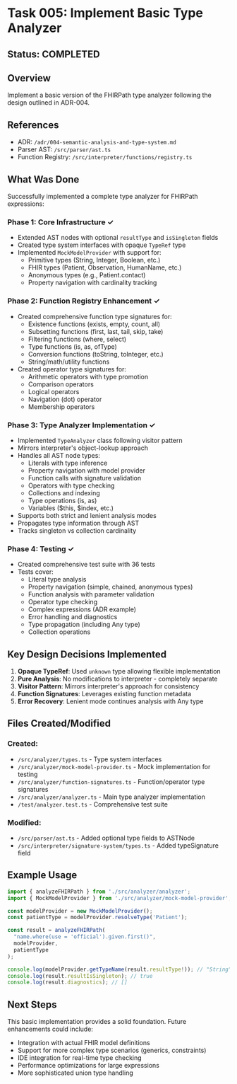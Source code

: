# Task 005: Implement Basic Type Analyzer

## Status: COMPLETED

## Overview
Implement a basic version of the FHIRPath type analyzer following the design outlined in ADR-004.

## References
- ADR: `/adr/004-semantic-analysis-and-type-system.md`
- Parser AST: `/src/parser/ast.ts`
- Function Registry: `/src/interpreter/functions/registry.ts`

## What Was Done

Successfully implemented a complete type analyzer for FHIRPath expressions:

### Phase 1: Core Infrastructure ✓
- Extended AST nodes with optional `resultType` and `isSingleton` fields
- Created type system interfaces with opaque `TypeRef` type
- Implemented `MockModelProvider` with support for:
  - Primitive types (String, Integer, Boolean, etc.)
  - FHIR types (Patient, Observation, HumanName, etc.)
  - Anonymous types (e.g., Patient.contact)
  - Property navigation with cardinality tracking

### Phase 2: Function Registry Enhancement ✓
- Created comprehensive function type signatures for:
  - Existence functions (exists, empty, count, all)
  - Subsetting functions (first, last, tail, skip, take)
  - Filtering functions (where, select)
  - Type functions (is, as, ofType)
  - Conversion functions (toString, toInteger, etc.)
  - String/math/utility functions
- Created operator type signatures for:
  - Arithmetic operators with type promotion
  - Comparison operators
  - Logical operators
  - Navigation (dot) operator
  - Membership operators

### Phase 3: Type Analyzer Implementation ✓
- Implemented `TypeAnalyzer` class following visitor pattern
- Mirrors interpreter's object-lookup approach
- Handles all AST node types:
  - Literals with type inference
  - Property navigation with model provider
  - Function calls with signature validation
  - Operators with type checking
  - Collections and indexing
  - Type operations (is, as)
  - Variables ($this, $index, etc.)
- Supports both strict and lenient analysis modes
- Propagates type information through AST
- Tracks singleton vs collection cardinality

### Phase 4: Testing ✓
- Created comprehensive test suite with 36 tests
- Tests cover:
  - Literal type analysis
  - Property navigation (simple, chained, anonymous types)
  - Function analysis with parameter validation
  - Operator type checking
  - Complex expressions (ADR example)
  - Error handling and diagnostics
  - Type propagation (including Any type)
  - Collection operations

## Key Design Decisions Implemented

1. **Opaque TypeRef**: Used `unknown` type allowing flexible implementation
2. **Pure Analysis**: No modifications to interpreter - completely separate
3. **Visitor Pattern**: Mirrors interpreter's approach for consistency
4. **Function Signatures**: Leverages existing function metadata
5. **Error Recovery**: Lenient mode continues analysis with Any type

## Files Created/Modified

### Created:
- `/src/analyzer/types.ts` - Type system interfaces
- `/src/analyzer/mock-model-provider.ts` - Mock implementation for testing
- `/src/analyzer/function-signatures.ts` - Function/operator type signatures
- `/src/analyzer/analyzer.ts` - Main type analyzer implementation
- `/test/analyzer.test.ts` - Comprehensive test suite

### Modified:
- `/src/parser/ast.ts` - Added optional type fields to ASTNode
- `/src/interpreter/signature-system/types.ts` - Added typeSignature field

## Example Usage

```typescript
import { analyzeFHIRPath } from './src/analyzer/analyzer';
import { MockModelProvider } from './src/analyzer/mock-model-provider';

const modelProvider = new MockModelProvider();
const patientType = modelProvider.resolveType('Patient');

const result = analyzeFHIRPath(
  "name.where(use = 'official').given.first()",
  modelProvider,
  patientType
);

console.log(modelProvider.getTypeName(result.resultType!)); // "String"
console.log(result.resultIsSingleton); // true
console.log(result.diagnostics); // []
```

## Next Steps

This basic implementation provides a solid foundation. Future enhancements could include:
- Integration with actual FHIR model definitions
- Support for more complex type scenarios (generics, constraints)
- IDE integration for real-time type checking
- Performance optimizations for large expressions
- More sophisticated union type handling